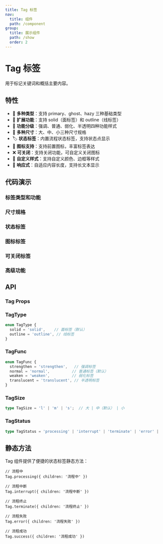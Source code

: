 ```yaml
---
title: Tag 标签
nav:
  title: 组件
  path: /component
group:
  title: 展示组件
  path: /show
  order: 2
---
```


# Tag 标签

用于标记关键词和概括主要内容。

## 特性

- 🎨 **多种类型**：支持 primary、ghost、hazy 三种基础类型
- 🔧 **扩展功能**：支持 solid（面标签）和 outline（线标签）
- 💪 **功能分级**：强调、普通、弱化、半透明四种功能样式
- 📏 **多种尺寸**：大、中、小三种尺寸规格
- 🏷️ **状态标签**：内置流程状态标签，支持状态点显示
- 🎯 **图标支持**：支持前置图标，丰富标签表达
- ❌ **可关闭**：支持关闭功能，可自定义关闭图标
- 🎨 **自定义样式**：支持自定义颜色、边框等样式
- 📱 **响应式**：自适应内容长度，支持长文本显示

## 代码演示

<!-- ### 基础用法
<code src="./__fixtures__/basicUsage.tsx"></code> -->

### 标签类型和功能
<code src="./__fixtures__/typesAndFunctions.tsx"></code>

### 尺寸规格
<code src="./__fixtures__/sizes.tsx"></code>

### 状态标签
<code src="./__fixtures__/statusTags.tsx"></code>

### 图标标签
<code src="./__fixtures__/iconTags.tsx"></code>

### 可关闭标签
<code src="./__fixtures__/closableTags.tsx"></code>

### 高级功能
<code src="./__fixtures__/advancedFeatures.tsx"></code>

## API

### Tag Props
<API hideTitle src="./Tag.tsx"></API>

### TagType

```ts
enum TagType {
  solid = 'solid',    // 面标签（默认）
  outline = 'outline', // 线标签
}
```

### TagFunc

```ts
enum TagFunc {
  strengthen = 'strengthen',   // 强调标签
  normal = 'normal',          // 普通标签（默认）
  weaken = 'weaken',          // 弱化标签
  translucent = 'translucent', // 半透明标签
}
```

### TagSize

```ts
type TagSize = 'l' | 'm' | 's';  // 大 | 中（默认） | 小
```


### TagStatus

```ts
type TagStatus = 'processing' | 'interrupt' | 'terminate' | 'error' | 'success';
```

## 静态方法

Tag 组件提供了便捷的状态标签静态方法：

```tsx | pure
// 流程中
Tag.processing({ children: '流程中' })

// 流程中断  
Tag.interrupt({ children: '流程中断' })

// 流程终止
Tag.terminate({ children: '流程终止' })

// 流程失败
Tag.error({ children: '流程失败' })

// 流程成功
Tag.success({ children: '流程成功' })
```
